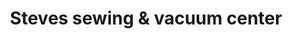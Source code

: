 ---
title: "Steves sewing & vacuum center"
url: /king-of-prussia/steves-sewing-and-vacuum-center/
shop: sewing
---